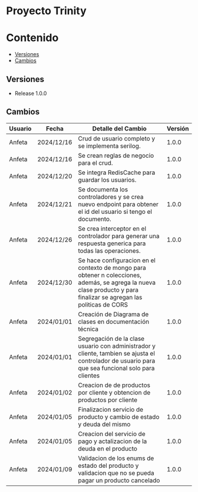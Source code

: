 # Proyecto Trinity

# Contenido

- [Versiones](#versiones)
- [Cambios](#cambios)

## Versiones

- Release 1.0.0

## Cambios
| Usuario | Fecha | Detalle del Cambio | Versión |
|---------|-------|--------------------|---------|
| Anfeta | 2024/12/16  | Crud de usuario completo y se implementa serilog. | 1.0.0
| Anfeta | 2024/12/16  | Se crean reglas de negocio para el crud. | 1.0.0
| Anfeta | 2024/12/20  | Se integra RedisCache para guardar los usuarios. | 1.0.0
| Anfeta | 2024/12/21  | Se documenta los controladores y se crea nuevo endpoint para obtener el id del usuario si tengo el documento. | 1.0.0
| Anfeta | 2024/12/26  | Se crea interceptor en el controlador para generar una respuesta generica para todas las operaciones. | 1.0.0
| Anfeta | 2024/12/30  | Se hace configuracion en el contexto de mongo para obtener n colecciones, además, se agrega la nueva clase producto y para finalizar se agregan las politicas de CORS | 1.0.0
| Anfeta | 2024/01/01  | Creación de Diagrama de clases en documentación técnica | 1.0.0
| Anfeta | 2024/01/01  | Segregación de la clase usuario con administrador y cliente, tambien se ajusta el controlador de usuario para que sea funcional solo para clientes | 1.0.0
| Anfeta | 2024/01/02  | Creacion de de productos por cliente y obtencion de productos por cliente | 1.0.0
| Anfeta | 2024/01/05  | Finalizacion servicio de producto y cambio de estado y deuda del mismo | 1.0.0
| Anfeta | 2024/01/05  | Creacion del servicio de pago y actalizacion de la deuda en el producto | 1.0.0
| Anfeta | 2024/01/09  | Validacion de los enums de estado del producto y validacion que no se pueda pagar un producto cancelado | 1.0.0